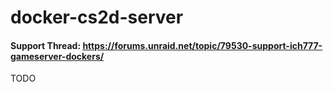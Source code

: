 # docker-cs2d-server

#### Support Thread: https://forums.unraid.net/topic/79530-support-ich777-gameserver-dockers/


TODO